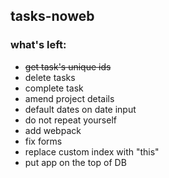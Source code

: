 ## tasks-noweb
### what's left:
- ~~get task's unique ids~~ 
- delete tasks
- complete task
- amend project details
- default dates on date input
- do not repeat yourself
- add webpack
- fix forms
- replace custom index with "this"
- put app on the top of DB
